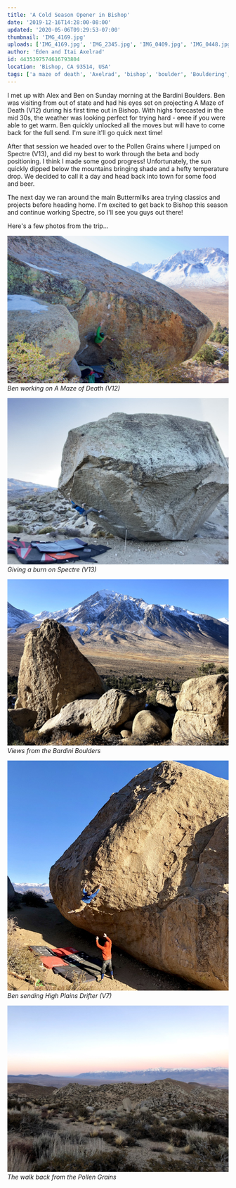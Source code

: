 ```yaml
---
title: 'A Cold Season Opener in Bishop'
date: '2019-12-16T14:28:00-08:00'
updated: '2020-05-06T09:29:53-07:00'
thumbnail: 'IMG_4169.jpg'
uploads: ['IMG_4169.jpg', 'IMG_2345.jpg', 'IMG_0409.jpg', 'IMG_0448.jpg', 'IMG_0412.jpg']
author: 'Eden and Itai Axelrad'
id: 4435397574616793804
location: 'Bishop, CA 93514, USA'
tags: ['a maze of death', 'Axelrad', 'bishop', 'boulder', 'Bouldering', 'buttermilks', 'Climbing']
---
```


I met up with Alex and Ben on Sunday morning at the Bardini Boulders. Ben was visiting from out of state and had his eyes set on projecting A Maze of Death (V12) during his first time out in Bishop. With highs forecasted in the mid 30s, the weather was looking perfect for trying hard - ~~once~~ if you were able to get warm. Ben quickly unlocked all the moves but will have to come back for the full send. I'm sure it'll go quick next time!

After that session we headed over to the Pollen Grains where I jumped on Spectre (V13), and did my best to work through the beta and body positioning. I think I made some good progress! Unfortunately, the sun quickly dipped below the mountains bringing shade and a hefty temperature drop. We decided to call it a day and head back into town for some food and beer.

The next day we ran around the main Buttermilks area trying classics and projects before heading home. I'm excited to get back to Bishop this season and continue working Spectre, so I'll see you guys out there!

Here's a few photos from the trip...

![image alt](uploads/IMG_4169.jpg)*Ben working on A Maze of Death (V12)*

![image alt](uploads/IMG_2345.jpg)*Giving a burn on Spectre (V13)*

![image alt](uploads/IMG_0409.jpg)*Views from the Bardini Boulders*

![image alt](uploads/IMG_0448.jpg)*Ben sending High Plains Drifter (V7)*

![image alt](uploads/IMG_0412.jpg)*The walk back from the Pollen Grains*

